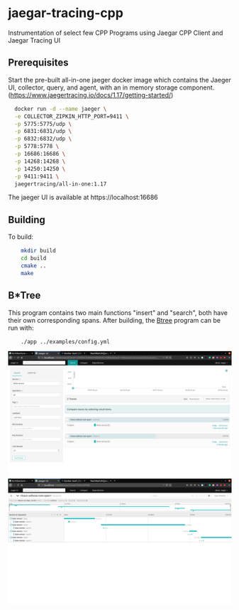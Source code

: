
# jaegar-tracing-cpp
Instrumentation of select few CPP Programs using Jaegar CPP Client and Jaegar Tracing UI

## Prerequisites
Start the pre-built all-in-one jaeger docker image which contains the Jaeger UI, collector, query, and agent, with an in memory storage component. (https://www.jaegertracing.io/docs/1.17/getting-started/)

```bash
  docker run -d --name jaeger \
  -e COLLECTOR_ZIPKIN_HTTP_PORT=9411 \
  -p 5775:5775/udp \
  -p 6831:6831/udp \
  -p 6832:6832/udp \
  -p 5778:5778 \
  -p 16686:16686 \
  -p 14268:14268 \
  -p 14250:14250 \
  -p 9411:9411 \
  jaegertracing/all-in-one:1.17
```
The jaeger UI is available at https://localhost:16686


## Building

To build:

```bash
    mkdir build
    cd build
    cmake ..
    make
```
## B*Tree
This program contains two main functions "insert" and "search", both have their own corresponding spans.
After building, the [Btree](./examples/App.cpp) program can be run
with:

```bash
    ./app ../examples/config.yml
```
![](btree1.png)
![](btree2.png)
